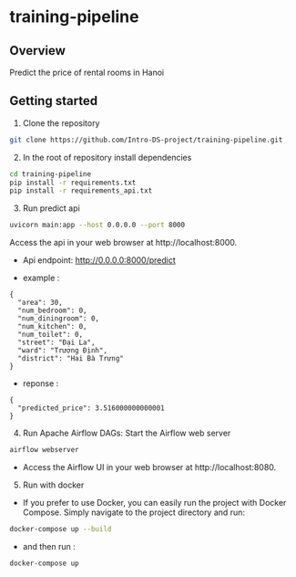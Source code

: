 # training-pipeline

## Overview
Predict the price of rental rooms in Hanoi


## Getting started
1. Clone the repository
``` bash 
git clone https://github.com/Intro-DS-project/training-pipeline.git
```
2. In the root of repository install dependencies
```bash
cd training-pipeline
pip install -r requirements.txt
pip install -r requirements_api.txt
```
3. Run predict api 
```bash 
uvicorn main:app --host 0.0.0.0 --port 8000   
```
Access the api  in your web browser at http://localhost:8000.
- Api endpoint: http://0.0.0.0:8000/predict

- example : 
```
{
  "area": 30,
  "num_bedroom": 0,
  "num_diningroom": 0,
  "num_kitchen": 0,
  "num_toilet": 0,
  "street": "Đại La",
  "ward": "Trương Định",
  "district": "Hai Bà Trưng"
}
```
- reponse :
```
{
  "predicted_price": 3.516000000000001
}
```
4. Run Apache Airflow DAGs: Start the Airflow web server
```bash 
airflow webserver
```
- Access the Airflow UI in your web browser at http://localhost:8080.

5. Run with docker 
- If you prefer to use Docker, you can easily run the project with Docker Compose. Simply navigate to the project directory and run:
```bash 
docker-compose up --build
```

- and then run :
```bash 
docker-compose up
```
